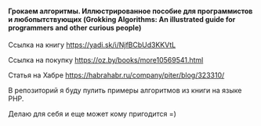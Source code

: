 #### Грокаем алгоритмы. Иллюстрированное пособие для программистов и любопытствующих (Grokking Algorithms: An illustrated guide for programmers and other curious people)
Ссылка на книгу https://yadi.sk/i/NjfBCbUd3KKVtL

Ссылка на покупку https://oz.by/books/more10569541.html

Статья на Хабре https://habrahabr.ru/company/piter/blog/323310/

В репозиторий я буду пулить примеры алгоритмов из книги на языке PHP.

Делаю для себя и еще может кому пригодится =)

